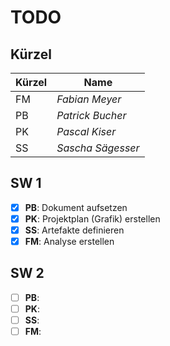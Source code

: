 # TODO

## Kürzel

| Kürzel    | Name               |
| ----------|--------------------|
| FM        | *Fabian Meyer*     |
| PB        | *Patrick Bucher*   |
| PK        | *Pascal Kiser*     |
| SS        | *Sascha Sägesser*  |

## SW 1

- [X] **PB**: Dokument aufsetzen
- [X] **PK**: Projektplan (Grafik) erstellen
- [X] **SS**: Artefakte definieren
- [X] **FM**: Analyse erstellen

## SW 2

- [ ] **PB**: 
- [ ] **PK**: 
- [ ] **SS**: 
- [ ] **FM**: 

